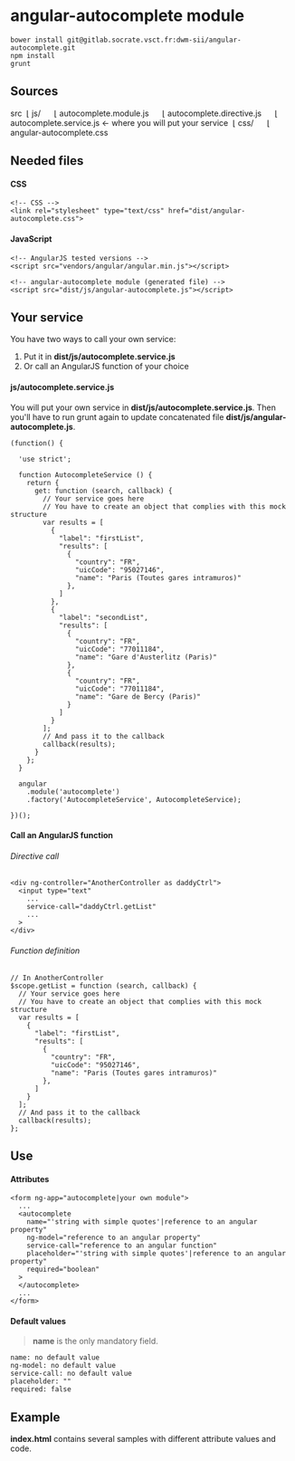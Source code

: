angular-autocomplete module
===========================

```
bower install git@gitlab.socrate.vsct.fr:dwm-sii/angular-autocomplete.git
npm install
grunt
```

Sources
-------
src
&nbsp;&lfloor; js/
&nbsp;&nbsp;&nbsp;&nbsp;&nbsp;&lfloor; autocomplete.module.js
&nbsp;&nbsp;&nbsp;&nbsp;&nbsp;&lfloor; autocomplete.directive.js
&nbsp;&nbsp;&nbsp;&nbsp;&nbsp;&lfloor; autocomplete.service.js &larr; where you will put your service
&nbsp;&lfloor; css/
&nbsp;&nbsp;&nbsp;&nbsp;&nbsp;&lfloor; angular-autocomplete.css

Needed files
------------
#### CSS
```
<!-- CSS -->
<link rel="stylesheet" type="text/css" href="dist/angular-autocomplete.css">
```
#### JavaScript
```
<!-- AngularJS tested versions -->
<script src="vendors/angular/angular.min.js"></script>
```
```
<!-- angular-autocomplete module (generated file) -->
<script src="dist/js/angular-autocomplete.js"></script>
```

Your service
------------
You have two ways to call your own service:
1. Put it in **dist/js/autocomplete.service.js**
2. Or call an AngularJS function of your choice

#### js/autocomplete.service.js
You will put your own service in **dist/js/autocomplete.service.js**.
Then you'll have to run grunt again to update concatenated file **dist/js/angular-autocomplete.js**.
```
(function() {

  'use strict';

  function AutocompleteService () {
    return {
      get: function (search, callback) {
        // Your service goes here
        // You have to create an object that complies with this mock structure
        var results = [
          {
            "label": "firstList",
            "results": [
              {
                "country": "FR",
                "uicCode": "95027146",
                "name": "Paris (Toutes gares intramuros)"
              },
            ]
          },
          {
            "label": "secondList",
            "results": [
              {
                "country": "FR",
                "uicCode": "77011184",
                "name": "Gare d'Austerlitz (Paris)"
              },
              {
                "country": "FR",
                "uicCode": "77011184",
                "name": "Gare de Bercy (Paris)"
              }
            ]
          }
        ];
        // And pass it to the callback
        callback(results);
      }
    };
  }

  angular
    .module('autocomplete')
    .factory('AutocompleteService', AutocompleteService);

})();
```

#### Call an AngularJS function
###### Directive call
```
<div ng-controller="AnotherController as daddyCtrl">
  <input type="text"
    ...
    service-call="daddyCtrl.getList"
    ...
  >
</div>
```
###### Function definition
```
// In AnotherController
$scope.getList = function (search, callback) {
  // Your service goes here
  // You have to create an object that complies with this mock structure
  var results = [
    {
      "label": "firstList",
      "results": [
        {
          "country": "FR",
          "uicCode": "95027146",
          "name": "Paris (Toutes gares intramuros)"
        },
      ]
    }
  ];
  // And pass it to the callback
  callback(results);
};
```

Use
---
#### Attributes
```
<form ng-app="autocomplete|your own module">
  ...
  <autocomplete
    name="'string with simple quotes'|reference to an angular property"
    ng-model="reference to an angular property"
    service-call="reference to an angular function"
    placeholder="'string with simple quotes'|reference to an angular property"
    required="boolean"
  >
  </autocomplete>
  ...
</form>
```
#### Default values
>**name** is the only mandatory field.

```
name: no default value
ng-model: no default value
service-call: no default value
placeholder: ""
required: false
```

Example
------
**index.html** contains several samples with different attribute values and code.
